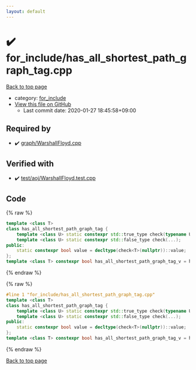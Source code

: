 ```yaml
---
layout: default
---
```


<!-- mathjax config similar to math.stackexchange -->
<script type="text/javascript" async
  src="https://cdnjs.cloudflare.com/ajax/libs/mathjax/2.7.5/MathJax.js?config=TeX-MML-AM_CHTML">
</script>
<script type="text/x-mathjax-config">
  MathJax.Hub.Config({
    TeX: { equationNumbers: { autoNumber: "AMS" }},
    tex2jax: {
      inlineMath: [ ['$','$'] ],
      processEscapes: true
    },
    "HTML-CSS": { matchFontHeight: false },
    displayAlign: "left",
    displayIndent: "2em"
  });
</script>

<script type="text/javascript" src="https://cdnjs.cloudflare.com/ajax/libs/jquery/3.4.1/jquery.min.js"></script>
<script src="https://cdn.jsdelivr.net/npm/jquery-balloon-js@1.1.2/jquery.balloon.min.js" integrity="sha256-ZEYs9VrgAeNuPvs15E39OsyOJaIkXEEt10fzxJ20+2I=" crossorigin="anonymous"></script>
<script type="text/javascript" src="../../assets/js/copy-button.js"></script>
<link rel="stylesheet" href="../../assets/css/copy-button.css" />


# :heavy_check_mark: for_include/has_all_shortest_path_graph_tag.cpp

<a href="../../index.html">Back to top page</a>

* category: <a href="../../index.html#8be7b0dfa7a3a788ad1d174f54f0cafd">for_include</a>
* <a href="{{ site.github.repository_url }}/blob/master/for_include/has_all_shortest_path_graph_tag.cpp">View this file on GitHub</a>
    - Last commit date: 2020-01-27 18:45:58+09:00




## Required by

* :heavy_check_mark: <a href="../graph/WarshallFloyd.cpp.html">graph/WarshallFloyd.cpp</a>


## Verified with

* :heavy_check_mark: <a href="../../verify/test/aoj/WarshallFloyd.test.cpp.html">test/aoj/WarshallFloyd.test.cpp</a>


## Code

<a id="unbundled"></a>
{% raw %}
```cpp
template <class T>
class has_all_shortest_path_graph_tag {
	template <class U> static constexpr std::true_type check(typename U::all_shortest_path_graph_tag*);
	template <class U> static constexpr std::false_type check(...);
public:
	static constexpr bool value = decltype(check<T>(nullptr))::value;
};
template <class T> constexpr bool has_all_shortest_path_graph_tag_v = has_all_shortest_path_graph_tag<T>::value;
```
{% endraw %}

<a id="bundled"></a>
{% raw %}
```cpp
#line 1 "for_include/has_all_shortest_path_graph_tag.cpp"
template <class T>
class has_all_shortest_path_graph_tag {
	template <class U> static constexpr std::true_type check(typename U::all_shortest_path_graph_tag*);
	template <class U> static constexpr std::false_type check(...);
public:
	static constexpr bool value = decltype(check<T>(nullptr))::value;
};
template <class T> constexpr bool has_all_shortest_path_graph_tag_v = has_all_shortest_path_graph_tag<T>::value;
```
{% endraw %}

<a href="../../index.html">Back to top page</a>

